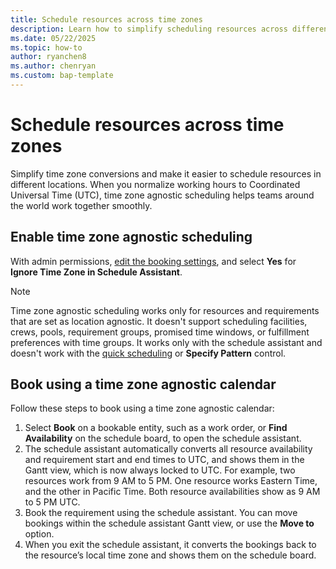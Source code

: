 ```yaml
---
title: Schedule resources across time zones
description: Learn how to simplify scheduling resources across different time zones by normalizing working hours to Coordinated Universal Time (UTC).
ms.date: 05/22/2025
ms.topic: how-to
author: ryanchen8
ms.author: chenryan
ms.custom: bap-template
---
```


# Schedule resources across time zones

Simplify time zone conversions and make it easier to schedule resources in different locations. When you normalize working hours to Coordinated Universal Time (UTC), time zone agnostic scheduling helps teams around the world work together smoothly.  

## Enable time zone agnostic scheduling

With admin permissions, [edit the booking settings](./schedule-new-entity.md#edit-settings-for-enabled-entities), and select **Yes** for **Ignore Time Zone in Schedule Assistant**.  

> [!NOTE]
> Time zone agnostic scheduling works only for resources and requirements that are set as location agnostic. It doesn't support scheduling facilities, crews, pools, requirement groups, promised time windows, or fulfillment preferences with time groups. It works only with the schedule assistant and doesn't work with the [quick scheduling](./quick-scheduling.md) or **Specify Pattern** control.

## Book using a time zone agnostic calendar

Follow these steps to book using a time zone agnostic calendar:

1. Select **Book** on a bookable entity, such as a work order, or **Find Availability** on the schedule board, to open the schedule assistant.
1. The schedule assistant automatically converts all resource availability and requirement start and end times to UTC, and shows them in the Gantt view, which is now always locked to UTC.
   For example, two resources work from 9 AM to 5 PM. One resource works Eastern Time, and the other in Pacific Time. Both resource availabilities show as 9 AM to 5 PM UTC.
1. Book the requirement using the schedule assistant. You can move bookings within the schedule assistant Gantt view, or use the **Move to** option.
1. When you exit the schedule assistant, it converts the bookings back to the resource’s local time zone and shows them on the schedule board.